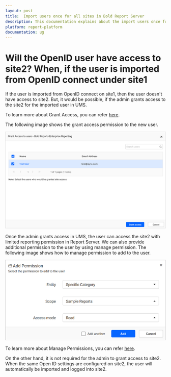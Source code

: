 ```yaml
---
layout: post
title:  Import users once for all sites in Bold Report Server
description: This documentation explains about the import users once for all sites in Bold Reports Report Server.
platform: report-platform
documentation: ug
---
```


# Will the OpenID user have access to site2? When, if the user is imported from OpenID connect under site1

If the user is imported from OpenID connect on site1, then the user doesn't have access to site2. But, it would be possible, if the admin grants access to the site2 for the imported user in UMS.

To learn more about Grant Access, you can refer [here](https://help.boldreports.com/enterprise-reporting/administrator-guide/manage-tenants/manage-sites/#grant-access).

The following image shows the grant access permission to the new user.

![Grant Access](/static/assets/on-premise/images/faq/grant-access.png)

Once the admin grants access in UMS, the user can access the site2 with limited reporting permission in Report Server. We can also provide additional permission to the user by using manage permission. The following image shows how to manage permission to add to the user.

![Manage Permission](/static/assets/on-premise/images/faq/manage-permission.png)

To learn more about Manage Permissions, you can refer [here](https://help.boldreports.com/enterprise-reporting/administrator-guide/manage-permissions/).

On the other hand, it is not required for the admin to grant access to site2. When the same Open ID settings are configured on site2, the user will automatically be imported and logged into site2.